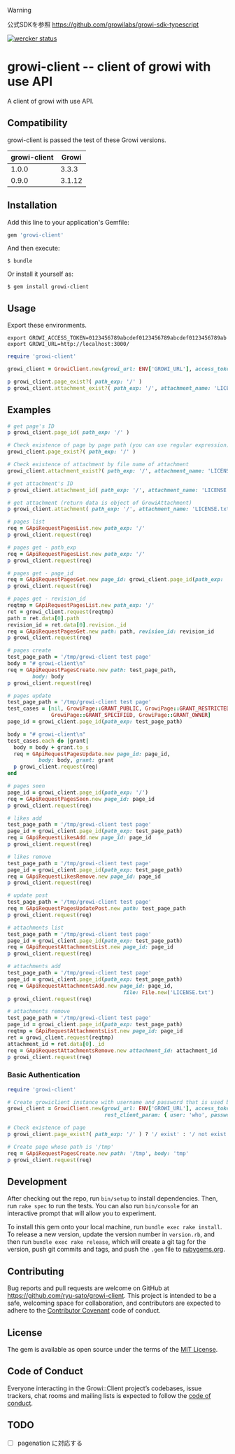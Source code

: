 > [!WARNING]
> 
> 公式SDKを参照 https://github.com/growilabs/growi-sdk-typescript


[![wercker status](https://app.wercker.com/status/837aadfe3b9e25cf5aacd36ae2bdc6a4/s/master "wercker status")](https://app.wercker.com/project/byKey/837aadfe3b9e25cf5aacd36ae2bdc6a4)

# growi-client -- client of growi with use API

A client of growi with use API.

## Compatibility

growi-client is passed the test of these Growi versions.

|growi-client|Growi|
| --- | --- |
|1.0.0|3.3.3|
|0.9.0|3.1.12|

## Installation

Add this line to your application's Gemfile:

```ruby
gem 'growi-client'
```

And then execute:

    $ bundle

Or install it yourself as:

    $ gem install growi-client

## Usage

Export these environments.

```
export GROWI_ACCESS_TOKEN=0123456789abcdef0123456789abcdef0123456789ab
export GROWI_URL=http://localhost:3000/
```

```ruby
require 'growi-client'

growi_client = GrowiClient.new(growi_url: ENV['GROWI_URL'], access_token: ENV['GROWI_ACCESS_TOKEN'])

p growi_client.page_exist?( path_exp: '/' )
p growi_client.attachment_exist?( path_exp: '/', attachment_name: 'LICENSE.txt' )
```

## Examples

```ruby
# get page's ID
p growi_client.page_id( path_exp: '/' )
```

```ruby
# Check existence of page by page path (you can use regular expression)
growi_client.page_exist?( path_exp: '/' )
```

```ruby
# Check existence of attachment by file name of attachment
growi_client.attachment_exist?( path_exp: '/', attachment_name: 'LICENSE.txt' )
```

```ruby
# get attachment's ID
p growi_client.attachment_id( path_exp: '/', attachment_name: 'LICENSE.txt' )
```

```ruby
# get attachment (return data is object of GrowiAttachment)
p growi_client.attachment( path_exp: '/', attachment_name: 'LICENSE.txt' )
```

```ruby
# pages list
req = GApiRequestPagesList.new path_exp: '/'
p growi_client.request(req)
```

```ruby
# pages get - path_exp
req = GApiRequestPagesList.new path_exp: '/'
p growi_client.request(req)
```

```ruby
# pages get - page_id
req = GApiRequestPagesGet.new page_id: growi_client.page_id(path_exp: '/')
p growi_client.request(req)
```

```ruby
# pages get - revision_id
reqtmp = GApiRequestPagesList.new path_exp: '/'
ret = growi_client.request(reqtmp)
path = ret.data[0].path
revision_id = ret.data[0].revision._id
req = GApiRequestPagesGet.new path: path, revision_id: revision_id
p growi_client.request(req)
```

```ruby
# pages create
test_page_path = '/tmp/growi-client test page'
body = "# growi-client\n"
req = GApiRequestPagesCreate.new path: test_page_path,
        body: body
p growi_client.request(req)
```

```ruby
# pages update
test_page_path = '/tmp/growi-client test page'
test_cases = [nil, GrowiPage::GRANT_PUBLIC, GrowiPage::GRANT_RESTRICTED,
              GrowiPage::GRANT_SPECIFIED, GrowiPage::GRANT_OWNER]
page_id = growi_client.page_id(path_exp: test_page_path)

body = "# growi-client\n"
test_cases.each do |grant|
  body = body + grant.to_s
  req = GApiRequestPagesUpdate.new page_id: page_id,
          body: body, grant: grant
  p growi_client.request(req)
end
```

```ruby
# pages seen
page_id = growi_client.page_id(path_exp: '/')
req = GApiRequestPagesSeen.new page_id: page_id
p growi_client.request(req)
```

```ruby
# likes add
test_page_path = '/tmp/growi-client test page'
page_id = growi_client.page_id(path_exp: test_page_path)
req = GApiRequestLikesAdd.new page_id: page_id
p growi_client.request(req)
```

```ruby
# likes remove
test_page_path = '/tmp/growi-client test page'
page_id = growi_client.page_id(path_exp: test_page_path)
req = GApiRequestLikesRemove.new page_id: page_id
p growi_client.request(req)
```

```ruby
# update post
test_page_path = '/tmp/growi-client test page'
req = GApiRequestPagesUpdatePost.new path: test_page_path
p growi_client.request(req)
```


```ruby
# attachments list
test_page_path = '/tmp/growi-client test page'
page_id = growi_client.page_id(path_exp: test_page_path)
req = GApiRequestAttachmentsList.new page_id: page_id
p growi_client.request(req)
```

```ruby
# attachments add
test_page_path = '/tmp/growi-client test page'
page_id = growi_client.page_id(path_exp: test_page_path)
req = GApiRequestAttachmentsAdd.new page_id: page_id,
                                     file: File.new('LICENSE.txt')
p growi_client.request(req)
```

```ruby
# attachments remove
test_page_path = '/tmp/growi-client test page'
page_id = growi_client.page_id(path_exp: test_page_path)
reqtmp = GApiRequestAttachmentsList.new page_id: page_id
ret = growi_client.request(reqtmp)
attachment_id = ret.data[0]._id
req = GApiRequestAttachmentsRemove.new attachment_id: attachment_id
p growi_client.request(req)
```

### Basic Authentication

```ruby
require 'growi-client'

# Create growiclient instance with username and password that is used by basic authentication
growi_client = GrowiClient.new(growi_url: ENV['GROWI_URL'], access_token: ENV['GROWI_ACCESS_TOKEN'],
                               rest_client_param: { user: 'who', password: 'bar'})

# Check existence of page
p growi_client.page_exist?( path_exp: '/' ) ? '/ exist' : '/ not exist'

# Create page whose path is '/tmp'
req = GApiRequestPagesCreate.new path: '/tmp', body: 'tmp'
p growi_client.request(req)
```

## Development

After checking out the repo, run `bin/setup` to install dependencies. Then, run `rake spec` to run the tests. You can also run `bin/console` for an interactive prompt that will allow you to experiment.

To install this gem onto your local machine, run `bundle exec rake install`. To release a new version, update the version number in `version.rb`, and then run `bundle exec rake release`, which will create a git tag for the version, push git commits and tags, and push the `.gem` file to [rubygems.org](https://rubygems.org).

## Contributing

Bug reports and pull requests are welcome on GitHub at https://github.com/ryu-sato/growi-client. This project is intended to be a safe, welcoming space for collaboration, and contributors are expected to adhere to the [Contributor Covenant](http://contributor-covenant.org) code of conduct.

## License

The gem is available as open source under the terms of the [MIT License](http://opensource.org/licenses/MIT).

## Code of Conduct

Everyone interacting in the Growi::Client project’s codebases, issue trackers, chat rooms and mailing lists is expected to follow the [code of conduct](https://github.com/ryu-satgrowiwi-client/blob/master/CODE_OF_CONDUCT.md).

## TODO

- [ ] pagenation に対応する
